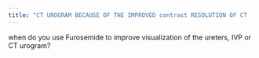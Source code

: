 ```yaml
---
title: "CT UROGRAM BECAUSE OF THE IMPROVED contrast RESOLUTION OF CT   FUROSEMIDE DOESNT HELP ON IVP BECAUSE THE DIURESIS IT CAUSES IS DILUTE AND DIFFICULT TO VISUALIZE"
---
```

when do you use Furosemide to improve visualization of the ureters, IVP or CT urogram?

